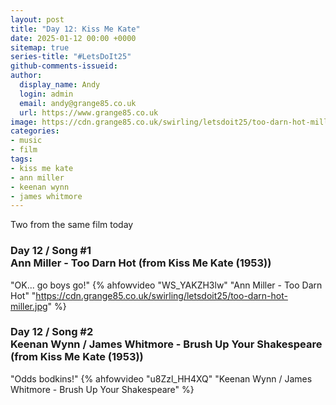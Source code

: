 ```yaml
---
layout: post
title: "Day 12: Kiss Me Kate"
date: 2025-01-12 00:00 +0000
sitemap: true
series-title: "#LetsDoIt25"
github-comments-issueid:
author:
  display_name: Andy
  login: admin
  email: andy@grange85.co.uk
  url: https://www.grange85.co.uk
image: https://cdn.grange85.co.uk/swirling/letsdoit25/too-darn-hot-miller.jpg
categories:
- music
- film
tags:
- kiss me kate
- ann miller
- keenan wynn
- james whitmore
---
```

Two from the same film today

### Day 12 / Song #1<br/>Ann Miller - Too Darn Hot (from Kiss Me Kate (1953))
"OK... go boys go!"
{% ahfowvideo "WS_YAKZH3lw" "Ann Miller - Too Darn Hot" "https://cdn.grange85.co.uk/swirling/letsdoit25/too-darn-hot-miller.jpg" %}

### Day 12 / Song #2<br/>Keenan Wynn / James Whitmore - Brush Up Your Shakespeare (from Kiss Me Kate (1953))
"Odds bodkins!"
{% ahfowvideo "u8Zzl_HH4XQ" "Keenan Wynn / James Whitmore - Brush Up Your Shakespeare" %}


